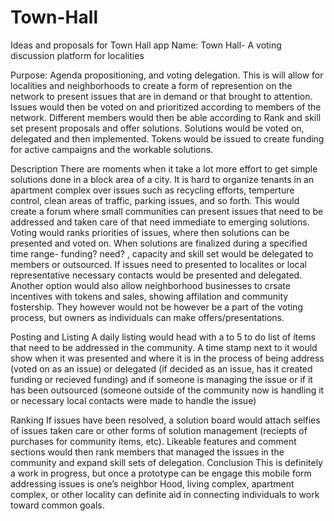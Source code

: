 # Town-Hall
Ideas and proposals for Town Hall app
Name: Town Hall- A voting discussion platform for localities

Purpose: Agenda propositioning, and  voting delegation.
This is will allow for localities and neighborhoods to create a form of represention on the network to present issues that are in demand or that brought to attention. Issues would then be voted on and prioritized according to members of the network. Different members would then be able according to Rank and skill set present proposals and offer solutions. Solutions would be voted on, delegated and then implemented. Tokens would be issued to create funding for active campaigns and the workable solutions. 

Description
There are moments when it take a lot more effort to get simple solutions done in a block area of a city. It is hard to organize tenants in an apartment complex over issues such as recycling efforts, temperture control, clean areas of traffic, parking issues, and so forth.
This would create a forum where small communities can present issues that need to be addressed and taken care of that need immediate to emerging solutions. Voting would ranks priorities of issues, where then solutions can be presented and voted on. When solutions are finalized during a specified time range- funding? need? , capacity and skill set would be delegated to members or outsourced. If issues need to presented to localites or local representative necessary contacts would be presented and delegated. 
Another option would also allow neighborhood businesses to crsate incentives with tokens and sales, showing affilation and community fostership. They however would not be however be a part of the voting process, but owners as individuals can make offers/presentations. 

Posting and Listing
A daily listing would head with a to 5 to do list of ítems that need to be addressed in the community. A time stamp next to it would show when it was presented and where it is in the process of being address (voted on as an issue) or delegated (if decided as an issue, has it created funding or recieved funding)  and if someone is managing the issue or if it has been outsourced (someone outside of the community now is handling it or necessary local contacts were made to handle the issue)

Ranking
If issues have been resolved, a solution board would attach selfies of issues taken care or other forms of solution management (reciepts of purchases for community ítems, etc). Likeable features and comment sections would then rank members that managed the issues in the community and expand skill sets of delegation.
Conclusion
This is definitely a work in progress, but once a prototype can be engage this mobile form addressing issues is one’s neighbor Hood, living complex, apartment complex, or other locality can definite aid in connecting individuals to work toward common goals.




